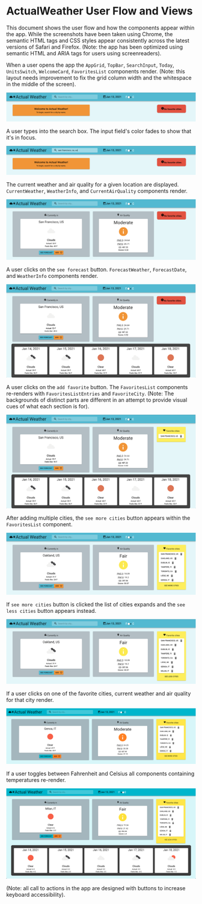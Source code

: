 # ActualWeather User Flow and Views

This document shows the user flow and how the components appear within the app. While the screenshots have been taken using Chrome, the semantic HTML tags and CSS styles appear consistently across the latest versions of Safari and Firefox. (Note: the app has been optimized using semantic HTML and ARIA tags for users using screenreaders).

When a user opens the app the `AppGrid`, `TopBar`, `SearchInput`, `Today`, `UnitsSwitch`, `WelcomeCard`, `FavoritesList` components render. (Note: this layout needs improvement to fix the grid column width and the whitespace in the middle of the screen).

![Alt ](/screenshots/userOpensApp.png?raw=true "Screenshot of initial app render")


A user types into the search box. The input field's color fades to show that it's in focus.

![Alt ](/screenshots/userTypesInSearchBox.png?raw=true "Screenshot with focus on search box")


The current weather and air quality for a given location are displayed. `CurrentWeather`, `WeatherInfo`, and `CurrentAirQuality` components render.

![Alt ](/screenshots/currentWeatherAndAirQuality.png?raw=true "Screenshot of current weather and air quality for given location")


A user clicks on the `see forecast` button. `ForecastWeather`, `ForecastDate`, and `WeatherInfo` components render.

![Alt ](/screenshots/forecastWeather.png?raw=true "Screenshot of forecast weather for given location")


A user clicks on the `add favorite` button. The `FavoritesList` components re-renders with `FavoritesListEntries` and `FavoriteCity`. (Note: The backgrounds of distinct parts are different in an attempt to provide visual cues of what each section is for).

![Alt ](/screenshots/addFavoriteCity.png?raw=true "Screenshot of favorites list with first city added")


After adding multiple cities, the `see more cities` button appears within the `FavoritesList` component.

![Alt ](/screenshots/seeMoreCities.png?raw=true "Screenshot of favorites list longer than 7 with see more button")


If `see more cities` button is clicked the list of cities expands and the `see less cities` button appears instead.

![Alt ](/screenshots/seeLessCities.png?raw=true "Screenshot of favorites list longer than 7 with see less button")


If a user clicks on one of the favorite cities, current weather and air quality for that city render.

![Alt ](/screenshots/clickOnFavorite.png?raw=true "Screenshot of click on a favorite city")


If a user toggles between Fahrenheit and Celsius all components containing temperatures re-render.

![Alt ](/screenshots/switchToCelsius.png?raw=true "Screenshot of all weather data components with temperature in Celsius")


(Note: all call to actions in the app are designed with buttons to increase keyboard accessibility).

